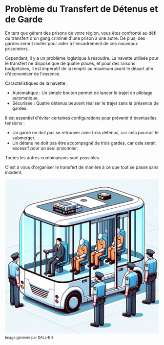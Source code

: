 # Problème du Transfert de Détenus et de Garde

En tant que gérant des prisons de votre région, vous êtes confronté au défi du transfert d'un gang criminel d'une prison à une autre. De plus, des gardes seront mutés pour aider à l'encadrement de ces nouveaux prisonniers.

Cependant, il y a un problème logistique à résoudre. La navette utilisée pour le transfert ne dispose que de quatre places, et pour des raisons budgétaires, il est impératif de la remplir au maximum avant le départ afin d'économiser de l'essence.

Caractéristiques de la navette :
- Automatique : Un simple bouton permet de lancer le trajet en pilotage automatique.
- Sécurisée : Quatre détenus peuvent réaliser le trajet sans la présence de gardes.

Il est essentiel d'éviter certaines configurations pour prévenir d'éventuelles tensions :
- Un garde ne doit pas se retrouver avec trois détenus, car cela pourrait le submerger.
- Un détenu ne doit pas être accompagné de trois gardes, car cela serait excessif pour un seul prisonnier.

Toutes les autres combinaisons sont possibles.

C'est à vous d'organiser le transfert de manière à ce que tout se passe sans incident.

![Image d'illustration générée par DALL E 3](test_image.png)
<small>Image générée par DALL-E 3</small>
